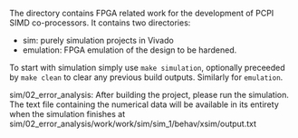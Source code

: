 The directory contains FPGA related work for the development of PCPI SIMD co-processors. It contains two directories:
- sim: purely simulation projects in Vivado
- emulation: FPGA emulation of the design to be hardened.

To start with simulation simply use `make simulation`, optionally preceeded by `make clean` to clear any previous build outputs. Similarly for `emulation`.

sim/02_error_analysis: After building the project, please run the simulation. The text file containing the numerical data will be available in its entirety when the simulation finishes at sim/02_error_analysis/work/work/sim/sim_1/behav/xsim/output.txt
